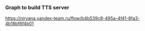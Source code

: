 ### Graph to build TTS server
https://nirvana.yandex-team.ru/flow/b4b539c8-495a-4f41-8fa3-4b18bf6f4b01